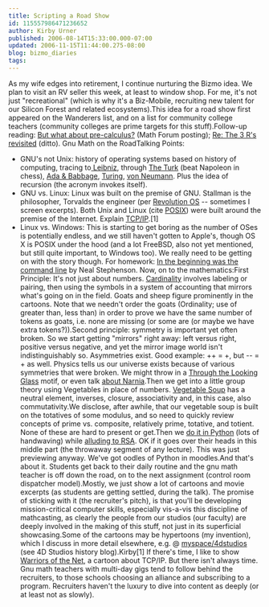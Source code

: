```yaml
---
title: Scripting a Road Show
id: 115557986471236652
author: Kirby Urner
published: 2006-08-14T15:33:00.000-07:00
updated: 2006-11-15T11:44:00.275-08:00
blog: bizmo_diaries
tags: 
---
```


As my wife edges into retirement, I continue nurturing the Bizmo idea. We plan to visit an RV seller this week, at least to window shop. For me, it's not just "recreational" (which is why it's a Biz-Mobile, recruiting new talent for our Silicon Forest and related ecosystems).This idea for a road show first appeared on the Wanderers list, and on a list for community college teachers (community colleges are prime targets for this stuff).Follow-up reading:  [But what about pre-calculus?](http://mathforum.org/kb/message.jspa?messageID=5019820&tstart=0) (Math Forum posting); [Re: The 3 R's revisited](http://mathforum.org/kb/message.jspa?messageID=5029550&tstart=0) (ditto). Gnu Math on the RoadTalking Points:
- GNU's not Unix: history of operating systems based on history of computing, tracing to[ Leibniz](http://www-03.ibm.com/ibm/history/exhibits/attic3/attic3_037.html), through [The Turk](http://archives.cnn.com/2002/SHOWBIZ/books/05/30/the.turk/) (beat Napoleon in chess), [Ada & Babbage](http://www.grunch.net/synergetics/adaessay.html), [Turing](http://www.turing.org.uk/turing/scrapbook/ww2.html), [von Neumann](http://www.webopedia.com/TERM/V/Von_Neumann_machine.html).  Plus the idea of recursion (the acronym invokes itself).
- GNU vs. Linux: Linux was built on the premise of GNU.  Stallman is the philosopher, Torvalds the engineer (per [Revolution OS](http://www.imdb.com/title/tt0308808/) -- sometimes I screen excerpts). Both Unix and Linux (cite [POSIX](http://en.wikipedia.org/wiki/POSIX)) were built around the premise of the Internet.  Explain [TCP/IP](http://controlroom.blogspot.com/2006/06/tcpip-for-gnubees.html).[1]
- Linux vs. Windows: This is starting to get boring as the number of OSes is potentially endless, and we still haven't gotten to Apple's, though OS X is POSIX under the hood (and a lot FreeBSD, also not yet mentioned, but still quite important, to Windows too). We really need to be getting on with the story though. For homework: [In the beginning was the command line](http://www.cryptonomicon.com/beginning.html)  by Neal Stephenson.
Now, on to the mathematics:First Principle:  It's not just about numbers.  [Cardinality](http://www.4dsolutions.net/ocn/cardinality.html) involves labeling or pairing, then using the symbols in a system of accounting that mirrors what's going on in the field. Goats and sheep figure prominently in the cartoons. Note that we needn't order the goats (Ordinality; use of greater than, less than) in order to prove we have the same number of tokens as goats, i.e. none are missing (or some are (or maybe we have extra tokens?)).Second principle: symmetry is important yet often broken. So we start getting "mirrors" right away: left versus right, positive versus negative, and yet the mirror image world isn't indistinguishably so. Asymmetries exist. Good example: ++ = +, but -- = + as well. Physics tells us our universe exists because of various symmetries that were broken. We might throw in a [Through the Looking Glass](http://www.cs.indiana.edu/metastuff/looking/lookingdir.html) motif, or even talk [about Narnia](http://worldgame.blogspot.com/2005/12/more-about-narnia.html).Then we get into a little group theory using Vegetables in place of numbers.  [Vegetable Soup](http://www.4dsolutions.net/ocn/flash/group.html) has a neutral element, inverses, closure, associativity and, in this case, also commutativity.We disclose, after awhile, that our vegetable soup is built on the totatives of some modulus, and so need to quickly review concepts of prime vs. composite, relatively prime, totative, and totient. None of these are hard to present or get.Then we [do it in Python](http://www.4dsolutions.net/ocn/crypto3.html) (lots of handwaving) while [alluding to RSA](http://controlroom.blogspot.com/2006/05/rsa-using-pythonic-notation.html). OK if it goes over their heads in this middle part (the throwaway segment of any lecture). This was just previewing anyway. We've got oodles of Python in moodles.And that's about it. Students get back to their daily routine and the gnu math teacher is off down the road, on to the next assignment (control room dispatcher model).Mostly, we just show a lot of cartoons and movie excerpts (as students are getting settled, during the talk). The promise of sticking with it (the recruiter's pitch), is that you'll be developing mission-critical computer skills, especially vis-a-vis this discipline of mathcasting, as clearly the people from our studios (our faculty) are deeply involved in the making of this stuff, not just in its superficial showcasing.Some of the cartoons may be hypertoons (my invention), which I discuss in more detail elsewhere, e.g. @ [myspace/4dstudios](http://www.myspace.com/4dstudios) (see 4D Studios history blog).Kirby[1]  If there's time, I like to show [Warriors of the Net](http://www.warriorsofthe.net/), a cartoon about TCP/IP. But there isn't always time. Gnu math teachers with multi-day gigs tend to follow behind the recruiters, to those schools choosing an alliance and subscribing to a program. Recruiters haven't the luxury to dive into content as deeply (or at least not as slowly).